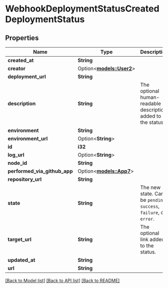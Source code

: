 # WebhookDeploymentStatusCreatedDeploymentStatus

## Properties

Name | Type | Description | Notes
------------ | ------------- | ------------- | -------------
**created_at** | **String** |  | 
**creator** | Option<[**models::User2**](User_2.md)> |  | 
**deployment_url** | **String** |  | 
**description** | **String** | The optional human-readable description added to the status. | 
**environment** | **String** |  | 
**environment_url** | Option<**String**> |  | [optional]
**id** | **i32** |  | 
**log_url** | Option<**String**> |  | [optional]
**node_id** | **String** |  | 
**performed_via_github_app** | Option<[**models::App7**](App_7.md)> |  | [optional]
**repository_url** | **String** |  | 
**state** | **String** | The new state. Can be `pending`, `success`, `failure`, or `error`. | 
**target_url** | **String** | The optional link added to the status. | 
**updated_at** | **String** |  | 
**url** | **String** |  | 

[[Back to Model list]](../README.md#documentation-for-models) [[Back to API list]](../README.md#documentation-for-api-endpoints) [[Back to README]](../README.md)


